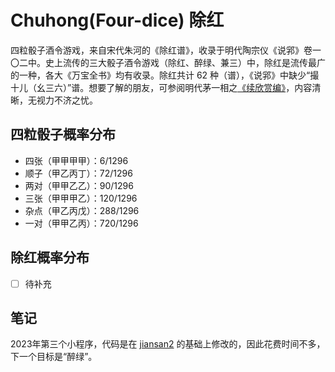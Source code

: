 # Chuhong(Four-dice) 除红

四粒骰子酒令游戏，来自宋代朱河的《除红谱》，收录于明代陶宗仪《说郛》卷一〇二中。史上流传的三大骰子酒令游戏（除红、醉绿、兼三）中，除红是流传最广的一种，各大《万宝全书》均有收录。除红共计 62 种（谱），《说郛》中缺少“撮十儿（幺三六）”谱。想要了解的朋友，可参阅明代茅一相之[《续欣赏编》](https://www.shuge.org/view/xin_shang_bian/)，内容清晰，无视力不济之忧。

## 四粒骰子概率分布

- 四张（甲甲甲甲）：6/1296
- 顺子（甲乙丙丁）：72/1296
- 两对（甲甲乙乙）：90/1296
- 三张（甲甲甲乙）：120/1296
- 杂点（甲乙丙戊）：288/1296
- 一对（甲甲乙丙）：720/1296

## 除红概率分布

- [ ] 待补充

## 笔记

2023年第三个小程序，代码是在 [jiansan2](https://github.com/liulitchi/jiansan2) 的基础上修改的，因此花费时间不多，下一个目标是“醉绿”。
